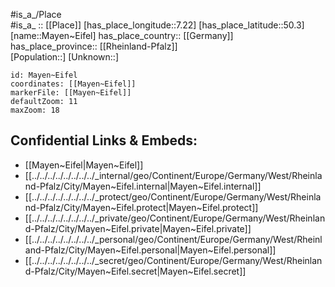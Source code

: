 ﻿---
location: [50.3,7.22] 
mapzoom: [7,12] 
mapmarker: city 
type: City
tags:
- geo/City


SpocWebEntityId: 32358
isDeleted: false
confidential: public

---
#is_a_/Place  
#is_a_ :: [[Place]] 
[has_place_longitude::7.22] 
[has_place_latitude::50.3] 
[name::Mayen~Eifel] 
has_place_country:: [[Germany]]  
has_place_province:: [[Rheinland-Pfalz]]  
[Population::] 
[Unknown::] 


```leaflet
id: Mayen~Eifel
coordinates: [[Mayen~Eifel]] 
markerFile: [[Mayen~Eifel]] 
defaultZoom: 11 
maxZoom: 18
```


## Confidential Links & Embeds: 
- [[Mayen~Eifel|Mayen~Eifel]]  
- [[../../../../../../../../_internal/geo/Continent/Europe/Germany/West/Rheinland-Pfalz/City/Mayen~Eifel.internal|Mayen~Eifel.internal]] 
- [[../../../../../../../../_protect/geo/Continent/Europe/Germany/West/Rheinland-Pfalz/City/Mayen~Eifel.protect|Mayen~Eifel.protect]] 
- [[../../../../../../../../_private/geo/Continent/Europe/Germany/West/Rheinland-Pfalz/City/Mayen~Eifel.private|Mayen~Eifel.private]] 
- [[../../../../../../../../_personal/geo/Continent/Europe/Germany/West/Rheinland-Pfalz/City/Mayen~Eifel.personal|Mayen~Eifel.personal]] 
- [[../../../../../../../../_secret/geo/Continent/Europe/Germany/West/Rheinland-Pfalz/City/Mayen~Eifel.secret|Mayen~Eifel.secret]] 
